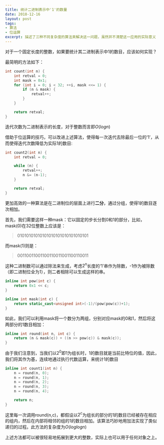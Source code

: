 ```yaml
---
title: 统计二进制表示中'1'的数量
date: 2018-12-16
layout: post
tags:
- 算法
- 位运算
excerpt: 描述了三种不同复杂度的算法来解决这一问题，虽然并不清楚这一应用的实际意义
---
```


对于一个固定长度的整数，如果要统计其二进制表示中1的数目，应该如何实现？

最简明的方法如下：
```cpp
int count(int n) {
    int retval = 0;
    int mask = 0x1;
    for (int i = 0; i < 32; ++i, mask <<= 1) {
        if (n & mask) {
            retval++;
        }
    }

    return retval;
}
```
迭代次数为二进制表示的长度，对于整数而言即$O(logn)$

借助于位运算的技巧，可以改进上述算法，使得每一次迭代去除最后一位的‘1’，从而使得迭代次数降低为实际1的数目:
```cpp
int count2(int n) {
    int retval = 0;

    while (n) {
        retval++;
        n &= (n-1);
    }

    return retval;
}
```
更加高效的一种算法是在二进制位的层面上进行**二分**，通过分组，使得1的数目逐次相加。

首先，我们需要这样一种mask：它以固定的步长分割0和1的部分，比如，mask(0)在32位整数上应该是：

> 01010101010101010101010101010101

而mask(1)则是：

> 00110011001100110011001100110011

这种二进制数可以通过除法来生成，考虑$2^n$长度的‘1’串作为除数，-1作为被除数（即二进制位全为1），则二者相除可以生成这样的串。

```cpp
inline int pow(int c) {
    return 0x1 << c;
}

inline int mask(int c) {
    return static_cast<unsigned int>(-1)/(pow(pow(c))+1);
}
```
如此，我们可以利用mask将一个数分为两组，分别对应mask的0和1，然后将这两部分的1数目相加：

```cpp
inline int round(int n, int c) {
    return (n & mask(c)) + ((n >> pow(c)) & mask(c));
}
```

由于我们注意到，当我们以$2^0$即1为组长时，1的数目就是当前比特位的值，因此，我们将其作为基，连续地通过执行代数运算，来统计1的数目

```cpp
inline int count1(int n) {
    n = round(n, 0);
    n = round(n, 1);
    n = round(n, 2);
    n = round(n, 3);
    n = round(n, 4);

    return n;
}
```
这里每一次调用round(n,c)，都假设以$2^c$为组长的部分的1的数目已经被存在相应的组内，然后在内部将相邻的组的1的数目相加。该算法巧妙地用加法实现了类似递归的过程。此方法的复杂度为$O(loglogn)$

上述方法都可以被很轻易地拓展到更大的整数，实际上也可以用于任何对象之上。

